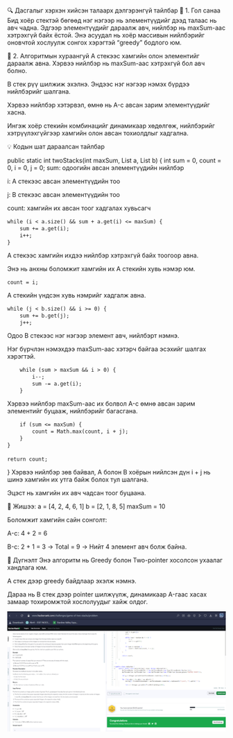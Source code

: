 🔍 Дасгалыг хэрхэн хийсэн талаарх дэлгэрэнгүй тайлбар
🔸 1. Гол санаа
Бид хоёр стектэй бөгөөд нэг нэгээр нь элементүүдийг дээд талаас нь авч чадна. Эдгээр элементүүдийг дараалж авч, нийлбэр нь maxSum-аас хэтрэхгүй байх ёстой. Энэ асуудал нь хоёр массивын нийлбэрийг оновчтой хослуулж сонгох хэрэгтэй “greedy” бодлого юм.

🔸 2. Алгоритмын хураангуй
A стекээс хамгийн олон элементийг дараалж авна. Хэрвээ нийлбэр нь maxSum-аас хэтрэхгүй бол авч болно.

B стек рүү шилжиж эхэлнэ. Эндээс нэг нэгээр нэмэх бүрдээ нийлбэрийг шалгана.

Хэрвээ нийлбэр хэтэрвэл, өмнө нь A-с авсан зарим элементүүдийг хасна.

Ингэж хоёр стекийн комбинацийг динамикаар хөдөлгөж, нийлбэрийг хэтрүүлэхгүйгээр хамгийн олон авсан тохиолдлыг хадгална.

💡 Кодын шат дараалсан тайлбар

public static int twoStacks(int maxSum, List<Integer> a, List<Integer> b) {
    int sum = 0, count = 0, i = 0, j = 0;
sum: одоогийн авсан элементүүдийн нийлбэр

i: A стекээс авсан элементүүдийн тоо

j: B стекээс авсан элементүүдийн тоо

count: хамгийн их авсан тоог хадгалах хувьсагч

    while (i < a.size() && sum + a.get(i) <= maxSum) {
        sum += a.get(i);
        i++;
    }
A стекээс хамгийн ихдээ нийлбэр хэтрэхгүй байх тоогоор авна.

Энэ нь анхны боломжит хамгийн их A стекийн хувь нэмэр юм.

    count = i;
A стекийн үндсэн хувь нэмрийг хадгалж авна.


    while (j < b.size() && i >= 0) {
        sum += b.get(j);
        j++;
Одоо B стекээс нэг нэгээр элемент авч, нийлбэрт нэмнэ.

Нэг бүрчлэн нэмэхдээ maxSum-аас хэтэрч байгаа эсэхийг шалгах хэрэгтэй.

        while (sum > maxSum && i > 0) {
            i--;
            sum -= a.get(i);
        }
Хэрвээ нийлбэр maxSum-аас их болвол A-с өмнө авсан зарим элементийг буцааж, нийлбэрийг багасгана.

        if (sum <= maxSum) {
            count = Math.max(count, i + j);
        }
    }

    return count;
}
Хэрвээ нийлбэр зөв байвал, A болон B хоёрын нийлсэн дүн i + j нь шинэ хамгийн их утга байж болох тул шалгана.

Эцэст нь хамгийн их авч чадсан тоог буцаана.

📘 Жишээ:
a = [4, 2, 4, 6, 1]
b = [2, 1, 8, 5]
maxSum = 10

Боломжит хамгийн сайн сонголт:

A-с: 4 + 2 = 6

B-с: 2 + 1 = 3
→ Total = 9
→ Нийт 4 элемент авч болж байна.

🧠 Дүгнэлт
Энэ алгоритм нь Greedy болон Two-pointer хосолсон ухаалаг хандлага юм.

A стек дээр greedy байдлаар эхэлж нэмнэ.

Дараа нь B стек дээр pointer шилжүүлж, динамикаар A-гаас хасах замаар тохиромжтой хослолуудыг хайж олдог.

![alt text](<Screenshot 2025-06-09 182024.png>)